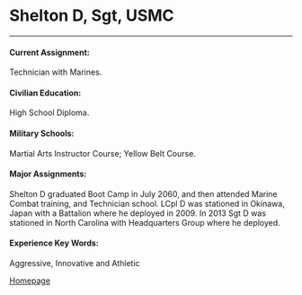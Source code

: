 # Shelton D, Sgt, USMC
---
#### Current Assignment:	
Technician with Marines.

#### Civilian Education: 	
High School Diploma.

#### Military Schools:	
Martial Arts Instructor Course; Yellow Belt Course.

#### Major Assignments:
Shelton D graduated Boot Camp in July 2060, and then attended Marine Combat training, and Technician school. LCpl D was stationed in Okinawa, Japan with a Battalion where he deployed in 2009. In 2013 Sgt D was stationed in North Carolina with Headquarters Group where he deployed.  

#### Experience Key Words: 
Aggressive, Innovative and Athletic

[Homepage](index.md) 
